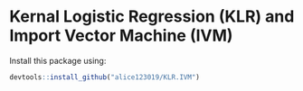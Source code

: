# Kernal Logistic Regression (KLR) and Import Vector Machine (IVM)

Install this package using:
```R
devtools::install_github("alice123019/KLR.IVM")
```
